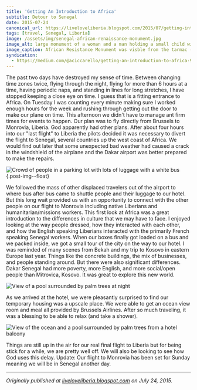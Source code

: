 ```yaml
---
title: 'Getting An Introduction to Africa'
subtitle: Detour to Senegal
date: 2015-07-24
canonical_url: https://liveloveliberia.blogspot.com/2015/07/getting-introduction-to-africa.html
tags: [travel, Senegal, Liberia]
image: /assets/img/senegal-african-renaissance-monument.jpg
image_alt: large monument of a woman and a man holding a small child with people on steps leading up to the monument
image_caption: African Resistance Monument was visble from the tarmac - [Photo by Balou46](https://commons.wikimedia.org/wiki/File:SN-dakar-renaiss-monum-2.jpg) [CC BY-SA 4.0](https://creativecommons.org/licenses/by-sa/4.0)
syndication:
  - https://medium.com/@aciccarello/getting-an-introduction-to-africa-91d11e5914e7
---
```


The past two days have destroyed my sense of time. Between changing time zones
twice, flying through the night, flying for more than 6 hours at a time,
having periodic naps, and standing in lines for long stretches, I have stopped
keeping a close eye on time. I guess that is a fitting entrance to Africa. On
Tuesday I was counting every minute making sure I worked enough hours for the
week and rushing through getting out the door to make our plane on time. This
afternoon we didn't have to manage ant firm times for events to happen. Our
plan was to fly directly from Brussels to Monrovia, Liberia. God apparently
had other plans. After about four hours into our "last flight" to Liberia the
pilots decided it was necessary to divert the flight to Senegal, several
countries up the west coast of Africa. We would find out later that some
unexpected bad weather had caused a crack in the windshield of the airplane
and the Dakar airport was better prepared to make the repairs.

![Crowd of people in a parking lot with lots of luggage with a white bus](
    /assets/img/senegal-leaving-airport.jpg
    "Waiting outside the airport for a bus to the hotel"
){.post-img--float}

We followed the mass of other displaced travelers out of the airport to where
bus after bus came to shuttle people and their luggage to our hotel. But this
long wait provided us with an opportunity to connect with the other people on
our flight to Monrovia including native Liberians and humanitarian/missions
workers. This first look at Africa was a great introduction to the differences
in culture that we may have to face. I enjoyed looking at the way people
dressed, how they interacted with each other, and how the English speaking
Liberians interacted with the primarily French speaking Senegal workers. When
our boxes finally got loaded on a bus and we packed inside, we got a small
tour of the city on the way to our hotel. I was reminded of many scenes from
Bekah and my trip to Kosovo in eastern Europe last year. Things like the
concrete buildings, the mix of businesses, and people standing around. But
there were also significant differences. Dakar Senegal had more poverty, more
English, and more social/open people than Mitrovica, Kosovo. It was great to
explore this new world.

![View of a pool surrounded by palm trees at night](/assets/img/senegal-hotel-night.jpg "Nighttime view from our hotel room overlooking the ocean and pool")

As we arrived at the hotel, we were pleasantly surprised to find our temporary
housing was a upscale place. We were able to get an ocean view room and meal
all provided by Brussels Airlines. After so much traveling, it was a blessing
to be able to relax (and take a shower).

![View of the ocean and a pool surrounded by palm trees from a hotel balcony](
    /assets/img/senegal-hotel-day.jpg
    "Daytime view from hotel"
)

Things are still up in the air for our real final flight to Liberia but for
being stick for a while, we are pretty well off. We will also be looking to
see how God uses this delay. Update: Our flight to Monrovia has been set for
Sunday meaning we will be in Senegal another day.

---

_Originally published at <a rel="syndication" class="u-syndication" href="https://liveloveliberia.blogspot.com/2015/07/getting-introduction-to-africa.html">liveloveliberia.blogspot.com</a> on July 24, 2015._
